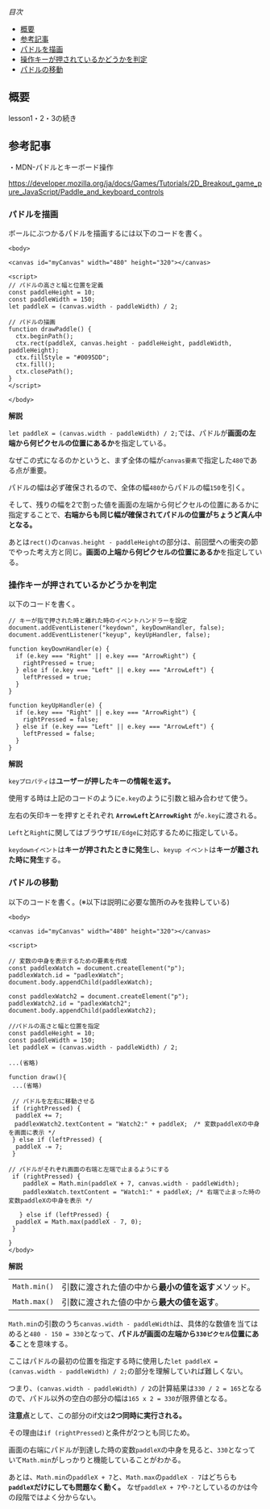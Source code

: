 *目次*
* [概要](#概要)
* [参考記事](#参考記事)
* [パドルを描画](#パドルを描画)
* [操作キーが押されているかどうかを判定](#操作キーが押されているかどうかを判定)
* [パドルの移動](#パドルの移動)

## 概要

lesson1・2・3の続き

## 参考記事

・MDN-パドルとキーボード操作

https://developer.mozilla.org/ja/docs/Games/Tutorials/2D_Breakout_game_pure_JavaScript/Paddle_and_keyboard_controls

### パドルを描画

ボールにぶつかるパドルを描画するには以下のコードを書く。

```
<body>

<canvas id="myCanvas" width="480" height="320"></canvas>

<script>
// パドルの高さと幅と位置を定義
const paddleHeight = 10;
const paddleWidth = 150;
let paddleX = (canvas.width - paddleWidth) / 2;

// パドルの描画
function drawPaddle() {
  ctx.beginPath();
  ctx.rect(paddleX, canvas.height - paddleHeight, paddleWidth, paddleHeight);
  ctx.fillStyle = "#0095DD";
  ctx.fill();
  ctx.closePath();
}
</script>

</body>
```

**解説**

`let paddleX = (canvas.width - paddleWidth) / 2;`では、パドルが**画面の左端から何ピクセルの位置にあるか**を指定している。

なぜこの式になるのかというと、まず全体の幅が`canvas要素`で指定した`480`である点が重要。

パドルの幅は必ず確保されるので、全体の幅`480`からパドルの幅`150`を引く。

そして、残りの幅を2で割った値を画面の左端から何ピクセルの位置にあるかに指定することで、**右端からも同じ幅が確保されてパドルの位置がちょうど真ん中となる。**

あとは`rect()`の`canvas.height - paddleHeight`の部分は、前回壁への衝突の節でやった考え方と同じ。**画面の上端から何ピクセルの位置にあるか**を指定している。

### 操作キーが押されているかどうかを判定

以下のコードを書く。

```
// キーが指で押された時と離れた時のイベントハンドラーを設定
document.addEventListener("keydown", keyDownHandler, false);
document.addEventListener("keyup", keyUpHandler, false);

function keyDownHandler(e) {
  if (e.key === "Right" || e.key === "ArrowRight") {
    rightPressed = true;
  } else if (e.key === "Left" || e.key === "ArrowLeft") {
    leftPressed = true;
  }
}

function keyUpHandler(e) {
  if (e.key === "Right" || e.key === "ArrowRight") {
    rightPressed = false;
  } else if (e.key === "Left" || e.key === "ArrowLeft") {
    leftPressed = false;
  }
}
```

**解説**

`keyプロパティ`は**ユーザーが押したキーの情報を返す。** 

使用する時は上記のコードのように`e.key`のように引数と組み合わせて使う。

左右の矢印キーを押すとそれぞれ **`ArrowLeft`と`ArrowRight`** が`e.key`に渡される。

`Left`と`Right`に関してはブラウザ`IE/Edge`に対応するために指定している。

`keydownイベント`は**キーが押されたときに発生**し、`keyup イベント`は**キーが離された時に発生**する。

### パドルの移動

以下のコードを書く。(※以下は説明に必要な箇所のみを抜粋している)

```
<body>

<canvas id="myCanvas" width="480" height="320"></canvas>

<script>

// 変数の中身を表示するための要素を作成
const paddlexWatch = document.createElement("p");
paddlexWatch.id = "padlexWatch";
document.body.appendChild(paddlexWatch);

const paddlexWatch2 = document.createElement("p");
paddlexWatch2.id = "padlexWatch2";
document.body.appendChild(paddlexWatch2);

//パドルの高さと幅と位置を指定
const paddleHeight = 10;
const paddleWidth = 150;
let paddleX = (canvas.width - paddleWidth) / 2;

...(省略)

function draw(){
 ...(省略)

 // パドルを左右に移動させる
 if (rightPressed) {
  paddleX += 7;
　paddlexWatch2.textContent = "Watch2:" + paddleX;　/* 変数paddleXの中身を画面に表示 */
 } else if (leftPressed) {
  paddleX -= 7;
 }

// パドルがそれぞれ画面の右端と左端で止まるようにする
 if (rightPressed) {
    paddleX = Math.min(paddleX + 7, canvas.width - paddleWidth);
    paddlexWatch.textContent = "Watch1:" + paddleX; /* 右端で止まった時の変数paddleXの中身を表示 */

   } else if (leftPressed) {
  paddleX = Math.max(paddleX - 7, 0);
 }

}
</body>
```

**解説**

|||
|-|-|
|`Math.min()`|引数に渡された値の中から**最小の値を返す**メソッド。|
|`Math.max()`|引数に渡された値の中から**最大の値を返す**。|

`Math.min`の引数のうち`canvas.width - paddleWidth`は、具体的な数値を当てはめると`480 - 150 = 330`となって、**パドルが画面の左端から`330ピクセル`位置にある**ことを意味する。

ここはパドルの最初の位置を指定する時に使用した`let paddleX = (canvas.width - paddleWidth) / 2;`の部分を理解していれば難しくない。

つまり、`(canvas.width - paddleWidth) / 2`の計算結果は`330 / 2 = 165`となるので、パドル以外の空白の部分の幅は`165 x 2 = 330`が限界値となる。

**注意点**として、この部分のif文は**2つ同時に実行される。**

その理由は`if (rightPressed)`と条件が2つとも同じため。

画面の右端にパドルが到達した時の変数`paddleX`の中身を見ると、`330`となっていて`Math.min`がしっかりと機能していることがわかる。

あとは、`Math.min`の`paddleX + 7`と、`Math.max`の`paddleX - 7`はどちらも **`paddleX`だけにしても問題なく動く。** なぜ`paddleX + 7`や`-7`としているのかは今の段階ではよく分からない。







